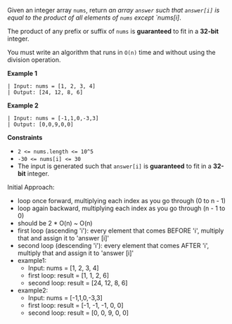 Given an integer array `nums`, return _an array `answer` such that `answer[i]` is equal to the product of all elements of `nums` except `nums[i]_.

The product of any prefix or suffix of `nums` is **guaranteed** to fit in a **32-bit** integer.

You must write an algorithm that runs in `O(n)` time and without using the division operation.

**Example 1**
```
| Input: nums = [1, 2, 3, 4]
| Output: [24, 12, 8, 6]
```

**Example 2**
```
| Input: nums = [-1,1,0,-3,3]
| Output: [0,0,9,0,0]
```

**Constraints**
- `2 <= nums.length <= 10^5`
- `-30 <= nums[i] <= 30`
- The input is generated such that `answer[i]` is **guaranteed** to fit in a **32-bit** integer. 

Initial Approach:
- loop once forward, multiplying each index as you go through (0 to n - 1)
- loop again backward, multiplying each index as you go through (n - 1 to 0)
- should be 2 * O(n) ~ O(n)
- first loop (ascending 'i'): every element that comes BEFORE 'i', multiply that and assign it to 'answer [i]'
- second loop (descending 'i'): every element that comes AFTER 'i', multiply that and assign it to 'answer [i]'
- example1:
    - Input: nums = [1, 2, 3, 4]
    - first loop: result = [1, 1, 2, 6]
    - second loop: result = [24, 12, 8, 6]
- example2:
    - Input: nums = [-1,1,0,-3,3]
    - first loop: result = [-1, -1, -1, 0, 0]
    - second loop: result = [0, 0, 9, 0, 0]